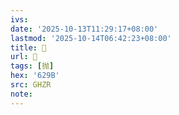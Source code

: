 ```yaml
---
ivs:
date: '2025-10-13T11:29:17+08:00'
lastmod: '2025-10-14T06:42:23+08:00'
title: 󰠷
url: 󰠷
tags: [抛]
hex: '629B'
src: GHZR
note:
---
```

